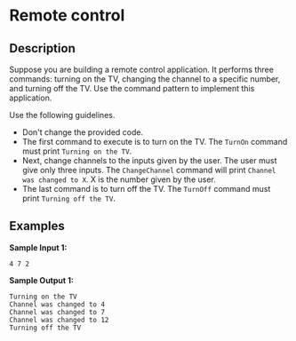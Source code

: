 # Remote control

## Description
Suppose you are building a remote control application. It performs three commands: turning on the TV, changing the channel to a specific number, and turning off the TV. Use the command pattern to implement this application.

Use the following guidelines.

- Don't change the provided code.
- The first command to execute is to turn on the TV. The `TurnOn` command must print `Turning on the TV`.
- Next, change channels to the inputs given by the user. The user must give only three inputs. The `ChangeChannel` command will print `Channel was changed to X`. X is the number given by the user.
- The last command is to turn off the TV. The `TurnOff` command must print `Turning off the TV`.

## Examples
**Sample Input 1:**
```console
4 7 2
```

**Sample Output 1:**
```console
Turning on the TV
Channel was changed to 4
Channel was changed to 7
Channel was changed to 12
Turning off the TV
```